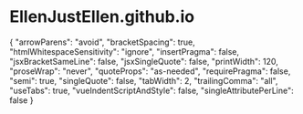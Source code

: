 # EllenJustEllen.github.io

{
  "arrowParens": "avoid",
  "bracketSpacing": true,
  "htmlWhitespaceSensitivity": "ignore",
  "insertPragma": false,
  "jsxBracketSameLine": false,
  "jsxSingleQuote": false,
  "printWidth": 120,
  "proseWrap": "never",
  "quoteProps": "as-needed",
  "requirePragma": false,
  "semi": true,
  "singleQuote": false,
  "tabWidth": 2,
  "trailingComma": "all",
  "useTabs": true,
  "vueIndentScriptAndStyle": false,
  "singleAttributePerLine": false
}
